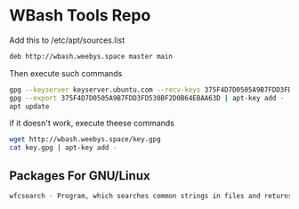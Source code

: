 # WBash Tools Repo

Add this to /etc/apt/sources.list
```bash
deb http://wbash.weebys.space master main
```

Then execute such commands
```bash
gpg --keyserver keyserver.ubuntu.com --recv-keys 375F4D7D0505A9B7FDD3FD530BF2D0B64EBAA63D
gpg --export 375F4D7D0505A9B7FDD3FD530BF2D0B64EBAA63D | apt-key add -
apt update
```
if it doesn't work, execute theese commands
```bash
wget http://wbash.weebys.space/key.gpg
cat key.gpg | apt-key add -
```

## Packages For GNU/Linux
```bash
wfcsearch - Program, which searches common strings in files and returns a list of files, where this string exists.
```
